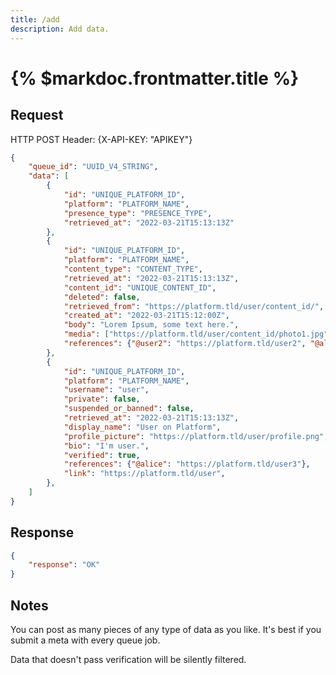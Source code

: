 ```yaml
---
title: /add
description: Add data.
---
```


# {% $markdoc.frontmatter.title %}

## Request
HTTP POST
Header: {X-API-KEY: "APIKEY"}
```json
{
    "queue_id": "UUID_V4_STRING",
    "data": [
        {
            "id": "UNIQUE_PLATFORM_ID", 
            "platform": "PLATFORM_NAME", 
            "presence_type": "PRESENCE_TYPE", 
            "retrieved_at": "2022-03-21T15:13:13Z"
        },
        {
            "id": "UNIQUE_PLATFORM_ID", 
            "platform": "PLATFORM_NAME", 
            "content_type": "CONTENT_TYPE", 
            "retrieved_at": "2022-03-21T15:13:13Z",
            "content_id": "UNIQUE_CONTENT_ID",
            "deleted": false,
            "retrieved_from": "https://platform.tld/user/content_id/",
            "created_at": "2022-03-21T15:12:00Z",
            "body": "Lorem Ipsum, some text here.",
            "media": ["https://platform.tld/user/content_id/photo1.jpg", "https://platform.tld/user/content_id/photo2.png"],
            "references": {"@user2": "https://platform.tld/user2", "@alice": "https://platform.tld/user3"},
        },
        {
            "id": "UNIQUE_PLATFORM_ID", 
            "platform": "PLATFORM_NAME", 
            "username": "user", 
            "private": false,
            "suspended_or_banned": false,
            "retrieved_at": "2022-03-21T15:13:13Z",
            "display_name": "User on Platform",
            "profile_picture": "https://platform.tld/user/profile.png",
            "bio": "I'm user.",
            "verified": true,
            "references": {"@alice": "https://platform.tld/user3"},
            "link": "https://platform.tld/user",
        },
    ]
}
```

## Response
```json
{
    "response": "OK"
}
```

## Notes

You can post as many pieces of any type of data as you like. It's best if you submit a meta with every queue job.

Data that doesn't pass verification will be silently filtered.